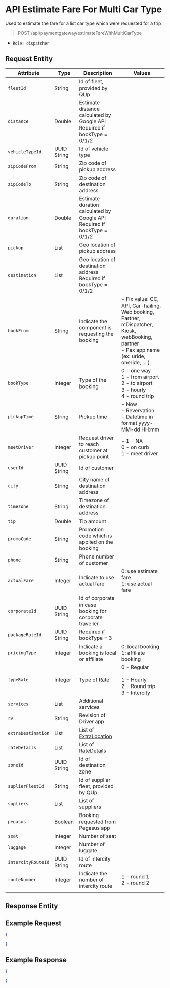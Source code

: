# API Estimate Fare For Multi Car Type

Used to estimate the fare for a list car type which were requested for a trip

> POST /api/paymentgateway/estimateFareWithMultiCarType  

- `Role: dispatcher`

## Request Entity

| Attribute        | Type                | Description                                                                     | Values                                                                                                                                   |
|------------------|---------------------|---------------------------------------------------------------------------------|------------------------------------------------------------------------------------------------------------------------------------------|
| `fleetId`          | String              | Id of fleet, provided by QUp                                                    |                                                                                                                                          |
| `distance`         | Double              | Estimate distance calculated by Google API <br>Required if bookType = 0/1/2 |                                                                                                                                          |
| `vehicleTypeId`    | UUID String         | Id of vehicle type                                                              |                                                                                                                                          |
| `zipCodeFrom`      | String              | Zip code of pickup address                                                      |                                                                                                                                          |
| `zipCodeTo`        | String              | Zip code of destination address                                                 |                                                                                                                                          |
| `duration`         | Double              | Estimate duration calculated by Google API <br>Required if bookType = 0/1/2 |                                                                                                                                          |
| `pickup`           | List<Double>        | Geo location of pickup address                                                  |                                                                                                                                          |
| `destination`      | List<Double>        | Geo location of destination address <br>Required if bookType = 0/1/2        |                                                                                                                                          |
| `bookFrom`         | String              | Indicate the component is requesting the booking                                | - Fix value: CC, API, Car-hailing, Web booking, Partner, mDispatcher, Kiosk, webBooking, partner <br>- Pax app name (ex: uride, oneride, ....) |
| `bookType`         | Integer             | Type of the booking                                                             | 0 - one way <br>1 - from airport <br>2 - to airport <br>3 - hourly <br>4 - round trip                                    |
| `pickupTime`       | String              | Pickup time                                                                     | - Now <br>- Revervation <br>- Datetime in format yyyy-MM-dd HH:mm                                                                |
| `meetDriver`       | Integer             | Request driver to reach customer at pickup point                                | - 1 - NA <br>0 - on curb <br>1 - meet driver                                                                                     |
| `userId`           | UUID String         | Id of customer                                                                  |                                                                                                                                          |
| `city`             | String              | City name of destination address                                                |                                                                                                                                          |
| `timezone`         | String              | Timezone of destination address                                                 |                                                                                                                                          |
| `tip`              | Double              | Tip amount                                                                      |                                                                                                                                          |
| `promoCode`        | String              | Promotion code which is applied on the booking                                  |                                                                                                                                          |
| `phone`            | String              | Phone number of customer                                                        |                                                                                                                                          |
| `actualFare`       | Integer             | Indicate to use actual fare                                                     | 0: use estimate fare <br>1: use actual fare                                                                                          |
| `corporateId`      | UUID String         | Id of corporate in case booking for corporate traveller                         |                                                                                                                                          |
| `packageRateId`    | UUID String         | Required if bookType = 3                                                        |                                                                                                                                          |
| `pricingType`      | Integer             | Indicate a booking is local or affiliate                                        | 0: local booking <br>1: affiliate booking                                                                                            |
| `typeRate`         | Integer             | Type of Rate                                                                    | 0 - Regular <br>  <br>1 - Hourly <br>2 - Round trip <br>3 - Intercity <br>                                                       |
| `services`         | List<String>        | Additional services                                                             |                                                                                                                                          |
| `rv`               | String              | Revision of Driver app                                                          |                                                                                                                                          |
| `extraDestination` | List<ExtraLocation> | List of [ExtraLocation](#extralocation)                                                           |                                                                                                                                          |
| `rateDetails`      | List<RateDetails>   | List of [RateDetails](#ratedetails)                                                             |                                                                                                                                          |
| `zoneId`           | UUID String         | Id of destination zone                                                          |                                                                                                                                          |
| `suplierFleetId`   | String              | Id of supplier fleet, provided by QUp                                           |                                                                                                                                          |
| `supliers`         | List<String>        | List of suppliers                                                               |                                                                                                                                          |
| `pegasus`          | Boolean             | Booking requested from Pegasus app                                              |                                                                                                                                          |
| `seat`             | Integer             | Number of seat                                                                  |                                                                                                                                          |
| `luggage`          | Integer             | Number of luggate                                                               |                                                                                                                                          |
| `intercityRouteId` | UUID String         | Id of intercity route                                                           |                                                                                                                                          |
| `routeNumber`      | Integer             | Indicate the number of intercity route                                          | 1 - round 1 <br>2 - round 2 
                                                                                    |

## Response Entity


## Example Request
```json
{
  
}
```

## Example Response
```json
{
  
}
```